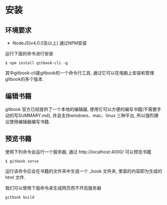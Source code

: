 # 安装

## 环境要求

* NodeJS(v4.0.0及以上)
通过NPM安装

运行下面的命令进行安装
```
$ npm install gitbook-cli -g
```
其中gitbook-cli是gitbook的一个命令行工具, 通过它可以在电脑上安装和管理gitbook的多个版本.

## 编辑书籍

gitbook 官方已经提供了一个本地的编辑器, 使用它可以方便的编写书籍(不需要手动的写SUMMARY.md), 并且支持windows、mac、linux 三种平台, 所以强烈建议使用编辑器编写书籍.

## 预览书籍

使用下列命令会运行一个服务器, 通过
http://localhost:4000/
可以预览书籍
```
$ gitbook serve
```
运行该命令后会在书籍的文件夹中生成一个 _book 文件夹, 里面的内容即为生成的 html 文件. 

我们可以使用下面命令来生成网页而不开启服务器
```
gitbook build
```